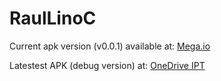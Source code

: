 # RaulLinoC

Current apk version (v0.0.1) available at:
[Mega.io](https://mega.nz/file/HVF3DZpT#t0KF9xsvX_a2bS76Bo12DIP4I29M0pMry2KTsdd6pEw)

Latestest APK (debug version) at:
[OneDrive IPT](https://politecnicotomar-my.sharepoint.com/:u:/r/personal/aluno20948_ipt_pt/Documents/app-debug.apk?csf=1&web=1&e=mgZ3Dh)
